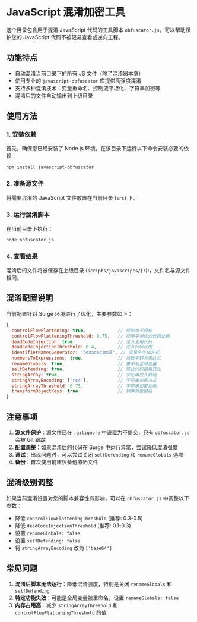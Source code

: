 # JavaScript 混淆加密工具

这个目录包含用于混淆 JavaScript 代码的工具脚本 `obfuscator.js`，可以帮助保护您的 JavaScript 代码不被轻易查看或逆向工程。

## 功能特点

- 自动混淆当前目录下的所有 JS 文件（除了混淆器本身）
- 使用专业的 `javascript-obfuscator` 库提供高强度混淆
- 支持多种混淆技术：变量重命名、控制流平坦化、字符串加密等
- 混淆后的文件自动输出到上级目录

## 使用方法

### 1. 安装依赖

首先，确保您已经安装了 Node.js 环境。在该目录下运行以下命令安装必要的依赖：

```bash
npm install javascript-obfuscator
```

### 2. 准备源文件

将需要混淆的 JavaScript 文件放置在当前目录 (`src`) 下。

### 3. 运行混淆脚本

在当前目录下执行：

```bash
node obfuscator.js
```

### 4. 查看结果

混淆后的文件将被保存在上级目录 (`scripts/javascripts/`) 中，文件名与源文件相同。

## 混淆配置说明

当前配置针对 Surge 环境进行了优化，主要参数如下：

```javascript
{
  controlFlowFlattening: true,            // 控制流平坦化
  controlFlowFlatteningThreshold: 0.75,   // 应用平坦化的代码比例
  deadCodeInjection: true,                // 注入无用代码
  deadCodeInjectionThreshold: 0.4,        // 注入代码比例
  identifierNamesGenerator: 'hexadecimal', // 变量名生成方式
  numbersToExpressions: true,             // 将数字转为表达式
  renameGlobals: true,                    // 重命名全局变量
  selfDefending: true,                    // 防止代码被格式化
  stringArray: true,                      // 字符串放入数组
  stringArrayEncoding: ['rc4'],           // 字符串加密方式
  stringArrayThreshold: 0.75,             // 字符串加密比例
  transformObjectKeys: true               // 转换对象键名
}
```

## 注意事项

1. **源文件保护**：源文件已在 `.gitignore` 中设置为不提交，只有 `obfuscator.js` 会被 Git 跟踪
2. **配置调整**：如果混淆后的代码在 Surge 中运行异常，尝试降低混淆强度
3. **调试**：出现问题时，可以尝试关闭 `selfDefending` 和 `renameGlobals` 选项
4. **备份**：首次使用前建议备份原始文件

## 混淆级别调整

如果当前混淆设置对您的脚本兼容性有影响，可以在 `obfuscator.js` 中调整以下参数：

- 降低 `controlFlowFlatteningThreshold` (推荐: 0.3-0.5)
- 降低 `deadCodeInjectionThreshold` (推荐: 0.1-0.3)
- 设置 `renameGlobals: false`
- 设置 `selfDefending: false`
- 将 `stringArrayEncoding` 改为 `['base64']`

## 常见问题

1. **混淆后脚本无法运行**：降低混淆强度，特别是关闭 `renameGlobals` 和 `selfDefending`
2. **特定功能失效**：可能是全局变量被重命名，设置 `renameGlobals: false`
3. **内存占用高**：减少 `stringArrayThreshold` 和 `controlFlowFlatteningThreshold` 的值 
